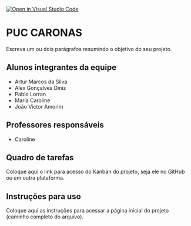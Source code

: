 [![Open in Visual Studio Code](https://classroom.github.com/assets/open-in-vscode-c66648af7eb3fe8bc4f294546bfd86ef473780cde1dea487d3c4ff354943c9ae.svg)](https://classroom.github.com/online_ide?assignment_repo_id=8939361&assignment_repo_type=AssignmentRepo)

# PUC CARONAS
Escreva um ou dois parágrafos resumindo o objetivo do seu projeto.

## Alunos integrantes da equipe

* Artur Marcos da Silva
* Alex Gonçalves Diniz
* Pablo Lorran
* Maria Caroline
* João Victor Amorim

## Professores responsáveis

* Caroline

## Quadro de tarefas
Coloque aqui o link para acesso do Kanban do projeto, seja ele no GitHub ou em outra plataforma.

## Instruções para uso
Coloque aqui as instruções para acessar a página inicial do projeto (caminho completo do arquivo).
